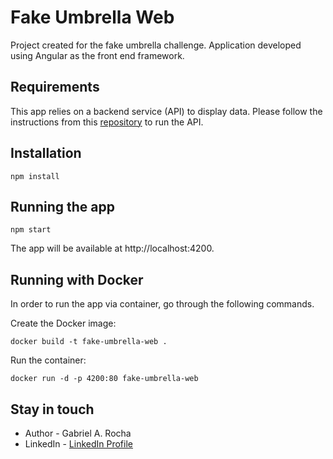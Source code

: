 # Fake Umbrella Web

Project created for the fake umbrella challenge. Application developed using Angular as the front end framework.

## Requirements

This app relies on a backend service (API) to display data. Please follow the instructions from this [repository](https://github.com/Gabriel-A-Rocha/fake-umbrella-api) to run the API.

## Installation

```code
npm install
```

## Running the app

```code
npm start
```

The app will be available at http://localhost:4200.

## Running with Docker

In order to run the app via container, go through the following commands.

Create the Docker image:

```code
docker build -t fake-umbrella-web .
```

Run the container:

```code
docker run -d -p 4200:80 fake-umbrella-web
```

## Stay in touch

- Author - Gabriel A. Rocha
- LinkedIn - [LinkedIn Profile](https://www.linkedin.com/in/gabrielaltairrocha/)
